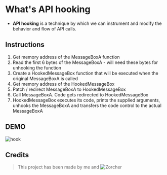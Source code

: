 # What's API hooking
- **API hooking** is a technique by which we can instrument and modify the behavior and flow of API calls.

## Instructions

1. Get memory address of the MessageBoxA function
2. Read the first 6 bytes of the MessageBoxA - will need these bytes for unhooking the function
3. Create a HookedMessageBox function that will be executed when the original MessageBoxA is called
4. Get memory address of the HookedMessageBox
5. Patch / redirect MessageBoxA to HookedMessageBox
6. Call MessageBoxA. Code gets redirected to HookedMessageBox
7. HookedMessageBox executes its code, prints the supplied arguments, unhooks the MessageBoxA and transfers the code control to the actual MessageBoxA



## DEMO

![hook](https://user-images.githubusercontent.com/52085661/184562205-32f7542c-9e6d-41e1-94f5-4b19fc22a806.gif)

## Credits
> This project has been made by me and ![Zorcher](https://github.com/ZorcherEx)
